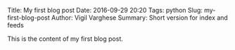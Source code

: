 Title: My first blog post
Date: 2016-09-29 20:20
Tags: python
Slug: my-first-blog-post
Author: Vigil Varghese
Summary: Short version for index and feeds

This is the content of my first blog post.
